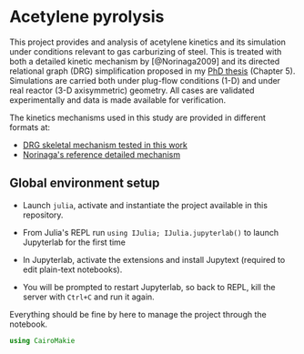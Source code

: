 # Acetylene pyrolysis


This project provides and analysis of acetylene kinetics and its simulation under conditions relevant to gas carburizing of steel. This is treated with both a detailed kinetic mechanism by [@Norinaga2009] and its directed relational graph (DRG) simplification proposed in my [PhD thesis](http://docnum.univ-lorraine.fr/public/DDOC_T_2017_0158_DAL_MAZ_SILVA.pdf) (Chapter 5). Simulations are carried both under plug-flow conditions (1-D) and under real reactor (3-D axisymmetric) geometry. All cases are validated experimentally and data is made available for verification.

The kinetics mechanisms used in this study are provided in different formats at:

- [DRG skeletal mechanism tested in this work](https://github.com/wallytutor/learning-by-teaching/tree/main/references/kinetics/dalmazsi_2017_sk41)
- [Norinaga's reference detailed mechanism](https://github.com/wallytutor/learning-by-teaching/tree/main/references/kinetics/norinaga_2009)


## Global environment setup

- Launch `julia`, activate and instantiate the project available in this repository.

- From Julia's REPL run `using IJulia; IJulia.jupyterlab()` to launch Jupyterlab for the first time

- In Jupyterlab, activate the extensions and install Jupytext (required to edit plain-text notebooks).

- You will be prompted to restart Jupyterlab, so back to REPL, kill the server with `Ctrl+C` and run it again.

Everything should be fine by here to manage the project through the notebook.

```julia
using CairoMakie
```
